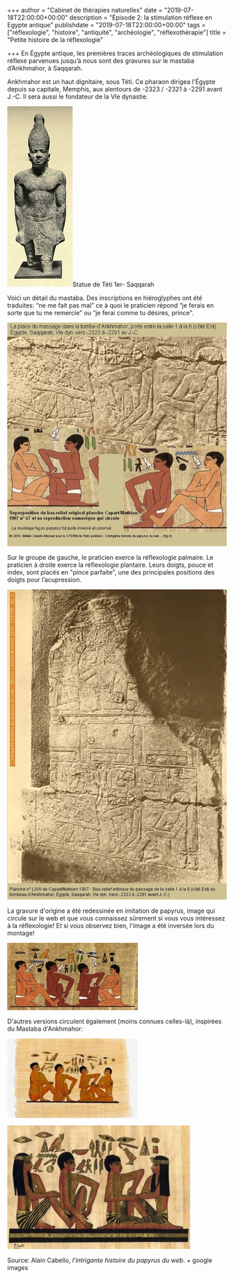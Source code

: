 +++
author = "Cabinet de thérapies naturelles"
date = "2019-07-18T22:00:00+00:00"
description = "Épisode 2: la stimulation réflexe en Egypte antique"
publishdate = "2019-07-18T22:00:00+00:00"
tags = ["réflexologie", "histoire", "antiquité", "archéologie", "réflexothérapie"]
title = "Petite histoire de la réflexologie"

+++
En Égypte antique, les premières traces archéologiques de stimulation réflexe parvenues jusqu’à nous sont des gravures sur le mastaba d’Ankhmahor, à Saqqarah.

Ankhmahor est un haut dignitaire, sous Téti. Ce pharaon dirigea l'Égypte depuis sa capitale, Memphis, aux alentours de -2323 / -2321 à -2291 avant J.-C. Il sera aussi le fondateur de la VIe dynastie.

![Statue de Téti 1er- Saqqarah](/150px-Statue_of_Teti_Quibell_Saqqara_1.jpg "Statue de Téti 1er- Saqqarah")Statue de Téti 1er- Saqqarah

Voici un détail du mastaba. Des inscriptions en hiéroglyphes ont été traduites: “ne me fait pas mal” ce à quoi le praticien répond “je ferais en sorte que tu me remercie” ou “je ferai comme tu désires, prince”.

![](/L-intrigante-histoire-du-papyrus-du-web-Ankhmahor-Superposition-bas-relief-papyrus.jpg)

Sur le groupe de gauche, le praticien exerce la réflexologie palmaire. Le praticien à droite exerce la réflexologie plantaire. Leurs doigts, pouce et index, sont placés en "pince parfaite", une des principales positions des doigts pour l’acupression.

![](/L-intrigante-histoire-du-papyrus-du-web-Ankhmahor-planche-67-EST-tome-2-Capart.jpg) 

La gravure d'origine a été redessinée en imitation de papyrus, image qui circule sur le web et que vous connaissez sûrement si vous vous intéressez à la réflexologie! Et si vous observez bien, l'image a été inversée lors du montage!

![](/ankhmahor.jpg)

D'autres versions circulent également (moins connues celles-là), inspirées du Mastaba d'Ankhmahor:

![](/28052688_2009764249292009_254104046_n-300x182.jpg) 

![](/massage-history.jpg)

Source: Alain Cabello, _l'intrigante histoire du papyrus du web_. + google images